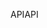 <span data-ttu-id="bcd51-101">API</span><span class="sxs-lookup"><span data-stu-id="bcd51-101">API</span></span>